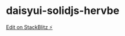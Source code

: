 # daisyui-solidjs-hervbe

[Edit on StackBlitz ⚡️](https://stackblitz.com/edit/daisyui-solidjs-hervbe)